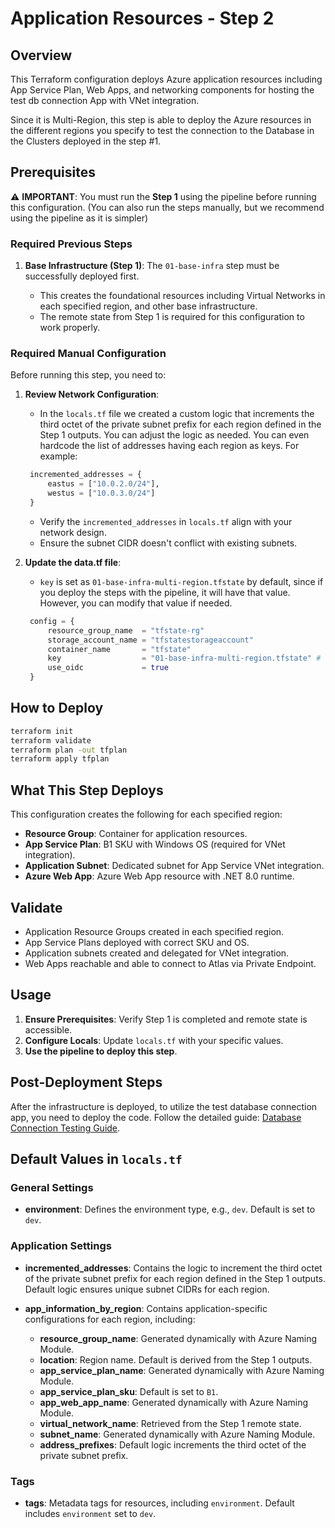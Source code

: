 # Application Resources - Step 2

## Overview

This Terraform configuration deploys Azure application resources including App Service Plan, Web Apps, and networking components for hosting the test db connection App with VNet integration.

Since it is Multi-Region, this step is able to deploy the Azure resources in the different regions you specify to test the connection to the Database in the Clusters deployed in the step #1.

## Prerequisites

⚠️ **IMPORTANT**: You must run the **Step 1** using the pipeline before running this configuration. (You can also run the steps manually, but we recommend using the pipeline as it is simpler)

### Required Previous Steps

1. **Base Infrastructure (Step 1)**: The `01-base-infra` step must be successfully deployed first.

   * This creates the foundational resources including Virtual Networks in each specified region, and other base infrastructure.
   * The remote state from Step 1 is required for this configuration to work properly.

### Required Manual Configuration

Before running this step, you need to:

1. **Review Network Configuration**:

   * In the `locals.tf` file we created a custom logic that increments the third octet of the private subnet prefix for each region defined in the Step 1 outputs. You can adjust the logic as needed. You can even hardcode the list of addresses having each region as keys. For example:

   ```tf
    incremented_addresses = {
        eastus = ["10.0.2.0/24"],
        westus = ["10.0.3.0/24"]
    }
   ```

   * Verify the `incremented_addresses` in `locals.tf` align with your network design.
   * Ensure the subnet CIDR doesn't conflict with existing subnets.

2. **Update the data.tf file**:

   * `key` is set as `01-base-infra-multi-region.tfstate` by default, since if you deploy the steps with the pipeline, it will have that value. However, you can modify that value if needed.

   ```tf
    config = {
        resource_group_name  = "tfstate-rg"
        storage_account_name = "tfstatestorageaccount"
        container_name       = "tfstate"
        key                  = "01-base-infra-multi-region.tfstate" # If you have a different key, update it accordingly
        use_oidc             = true
    }
   ```

## How to Deploy

```bash
terraform init
terraform validate
terraform plan -out tfplan
terraform apply tfplan
```

## What This Step Deploys

This configuration creates the following for each specified region:

* **Resource Group**: Container for application resources.
* **App Service Plan**: B1 SKU with Windows OS (required for VNet integration).
* **Application Subnet**: Dedicated subnet for App Service VNet integration.
* **Azure Web App**: Azure Web App resource with .NET 8.0 runtime.

## Validate

* Application Resource Groups created in each specified region.
* App Service Plans deployed with correct SKU and OS.
* Application subnets created and delegated for VNet integration.
* Web Apps reachable and able to connect to Atlas via Private Endpoint.

## Usage

1. **Ensure Prerequisites**: Verify Step 1 is completed and remote state is accessible.
2. **Configure Locals**: Update `locals.tf` with your specific values.
3. **Use the pipeline to deploy this step**.

## Post-Deployment Steps

After the infrastructure is deployed, to utilize the test database connection app, you need to deploy the code.
Follow the detailed guide: [Database Connection Testing Guide](../../../../../docs/wiki/Test_DB_connection_steps.md).

## Default Values in `locals.tf`

### General Settings

* **environment**: Defines the environment type, e.g., `dev`. Default is set to `dev`.

### Application Settings

* **incremented\_addresses**: Contains the logic to increment the third octet of the private subnet prefix for each region defined in the Step 1 outputs. Default logic ensures unique subnet CIDRs for each region.
* **app\_information\_by\_region**: Contains application-specific configurations for each region, including:

  * **resource\_group\_name**: Generated dynamically with Azure Naming Module.
  * **location**: Region name. Default is derived from the Step 1 outputs.
  * **app\_service\_plan\_name**: Generated dynamically with Azure Naming Module.
  * **app\_service\_plan\_sku**: Default is set to `B1`.
  * **app\_web\_app\_name**: Generated dynamically with Azure Naming Module.
  * **virtual\_network\_name**: Retrieved from the Step 1 remote state.
  * **subnet\_name**: Generated dynamically with Azure Naming Module.
  * **address\_prefixes**: Default logic increments the third octet of the private subnet prefix.

### Tags

* **tags**: Metadata tags for resources, including `environment`. Default includes `environment` set to `dev`.

